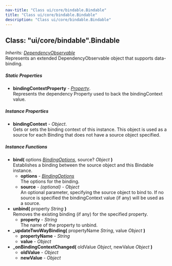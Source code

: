 ```yaml
---
nav-title: "Class ui/core/bindable.Bindable"
title: "Class ui/core/bindable.Bindable"
description: "Class ui/core/bindable.Bindable"
---
```

## Class: "ui/core/bindable".Bindable  
_Inherits:_ [_DependencyObservable_](../../../ui/core/dependency-observable/DependencyObservable.md)  
Represents an extended DependencyObservable object that supports data-binding.

##### Static Properties
 - **bindingContextProperty** - [_Property_](../../../ui/core/dependency-observable/Property.md).    
  Represents the dependency Property used to back the bindingContext value.

##### Instance Properties
 - **bindingContext** - _Object_.    
  Gets or sets the binding context of this instance. This object is used as a source for each Binding that does not have a source object specified.

##### Instance Functions
 - **bind(** options [_BindingOptions_](../../../ui/core/bindable/BindingOptions.md), source? _Object_ **)**  
     Establishes a binding between the source object and this Bindable instance.
   - **options** - [_BindingOptions_](../../../ui/core/bindable/BindingOptions.md)  
     The options for the binding.
   - **source** - _(optional)_ - _Object_  
     An optional parameter, specifying the source object to bind to. If no source is specified the bindingContext value (if any) will be used as a source.
 - **unbind(** property _String_ **)**  
     Removes the existing binding (if any) for the specified property.
   - **property** - _String_  
     The name of the property to unbind.
 - **_updateTwoWayBinding(** propertyName _String_, value _Object_ **)**
   - **propertyName** - _String_
   - **value** - _Object_
 - **_onBindingContextChanged(** oldValue _Object_, newValue _Object_ **)**
   - **oldValue** - _Object_
   - **newValue** - _Object_
